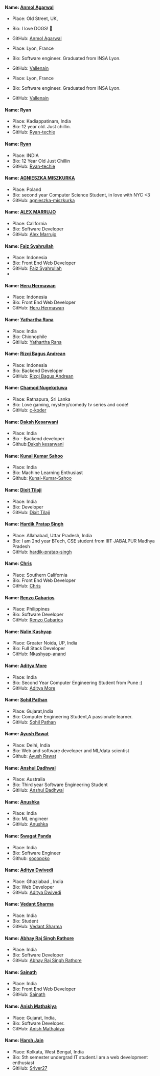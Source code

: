 #### Name: [Anmol Agarwal](https://github.com/fineanmol)

- Place: Old Street, UK,
- Bio: I love DOGS! :dog:
- GitHub: [Anmol Agarwal](https://github.com/fineanmol)



- Place: Lyon, France
- Bio: Software engineer. Graduated from INSA Lyon.
- GitHub: [Vallenain](https://github.com/Vallenain)

- Place: Lyon, France
- Bio: Software engineer. Graduated from INSA Lyon.
- GitHub: [Vallenain](https://github.com/Vallenain)

 
#### Name: Ryan
 - Place: Kadiappatinam, India
 - Bio: 12 year old. Just chillin.
 - GitHub: [Ryan-techie](https://github.com/Ryan-techie)

#### Name: [Ryan](https://github.com/Ryan-techie)
- Place: INDIA
- Bio: 12 Year Old Just Chillin
- GitHub: [Ryan-techie](https://github.com/Ryan-techie)



#### Name: [AGNIESZKA MISZKURKA](https://github.com/agnieszka-miszkurka)

- Place: Poland
- Bio: second year Computer Science Student, in love with NYC <3
- GitHub: [agnieszka-miszkurka](https://github.com/agnieszka-miszkurka)

#### Name: [ALEX MARRUJO](https://github.com/marrujoalex)

- Place: California
- Bio: Software Developer
- GitHub: [Alex Marrujo](https://github.com/marrujoalex)

#### Name: [Faiz Syahrullah](https://github.com/bersekerblade)

- Place: Indonesia
- Bio: Front End Web Developer
- GitHub: [Faiz Syahrullah](https://github.com/bersekerblade)
- 
#### Name: [Heru Hermawan](https://github.com/iamheru)
- Place: Indonesia
- Bio: Front End Web Developer
- GitHub: [Heru Hermawan](https://github.com/iamheru)

#### Name: [Yathartha Rana](https://github.com/yathartha_rana)
- Place: India
- Bio: Chionophile
- GitHub: [Yathartha Rana](https://github.com/yathartha_rana)

#### Name: [Rizqi Bagus Andrean](https://github.com/bagusok)
- Place: Indonesia
- Bio: Backend Developer
- GitHub: [Rizqi Bagus Andrean](https://github.com/bagusok)

#### Name: [Chamod Nugekotuwa](https://github.com/c-koder)
- Place: Ratnapura, Sri Lanka
- Bio: Love gaming, mystery/comedy tv series and code!
- GitHub: [c-koder](https://github.com/c-koder)

#### Name: [Daksh Kesarwani](https://github.com/InnocentDaksh63)
- Place: India
- Bio - Backend developer
- Github:[Daksh kesarwani](https://github.com/InnocentDaksh63)

#### Name: [Kunal Kumar Sahoo](https://github.com/Kunal-Kumar-Sahoo)
- Place: India
- Bio: Machine Learning Enthusiast
- Github: [Kunal-Kumar-Sahoo](https://github.com/Kunal-Kumar-Sahoo)

#### Name: [Dixit Tilaji](https://github.com/dixitt5)
- Place: India
- Bio: Developer
- GitHub: [Dixit Tilaji](https://github.com/dixitt5)

#### Name: [Hardik Pratap Singh](https://github.com/hardik-pratap-singh)
- Place: Allahabad, Uttar Pradesh, India
- Bio: I am 2nd year BTech, CSE student from IIIT JABALPUR Madhya Pradesh
- GitHub: [hardik-pratap-singh](https://github.com/hardik-pratap-singh)

#### Name: [Chris](https://github.com/ChrisVo)
- Place: Southern California
- Bio: Front End Web Developer
- GitHub: [Chris](https://github.com/Chrisvo)

#### Name: [Renzo Cabarios](https://github.com/renzocabarios)
- Place: Philippines
- Bio: Software Developer
- GitHub: [Renzo Cabarios](https://github.com/renzocabarios)



#### Name: [Nalin Kashyap](https://github.com/Nkashyap-anand)

- Place: Greater Noida, UP, India
- Bio: Full Stack Developer
- GitHub: [Nkashyap-anand](https://github.com/Nkashyap-anand)

#### Name: [Aditya More](https://github.com/AdityaMore7000/)
- Place: India
- Bio: Second Year Computer Engineering Student from Pune :)
- GitHub: [Aditya More](https://github.com/AdityaMore7000/)


#### Name: [Sohil Pathan](https://github.com/SohilP25)
- Place: Gujarat,India
- Bio: Computer Engineering Student,A passionate learner.
- GitHub: [Sohil Pathan](https://github.com/SohilP25)


#### Name: [Ayush Rawat](https://github.com/Ayushrawat-cmd)
- Place: Delhi, India
- Bio: Web and software developer and ML/data scientist
- Github: [Ayush Rawat](https://github.com/Ayushrawat-cmd)


#### Name: [Anshul Dadhwal](https://github.com/AnshulDadhwal)
- Place: Australia
- Bio: Third year Software Engineering Student
- GitHub: [Anshul Dadhwal](https://github.com/AnshulDadhwal)

#### Name: [Anushka](https://github.com/Anushka298)
- Place: India
- Bio: ML engineer
- GitHub: [Anushka](https://github.com/Anushka298)


#### Name: [Swagat Panda](https://github.com/socopoko)
- Place: India
- Bio: Software Engineer 
- Github: [socopoko](https://github.com/socopoko)

#### Name: [Aditya Dwivedi](https://github.com/Lonewolf0502)
- Place: Ghaziabad , India
- Bio: Web Developer
- GitHub: [Aditya Dwivedi](https://github.com/Lonewolf0502)

#### Name: [Vedant Sharma](https://github.com/Eatbullets)
- Place: India
- Bio: Student
- GitHub: [Vedant Sharma](https://github.com/Eatbullets)

#### Name: [Abhay Raj Singh Rathore](https://github.com/srabhayraj)
- Place: India
- Bio: Software Developer
- GitHub: [Abhay Raj Singh Rathore](https://github.com/srabhayraj)


#### Name: [Sainath](https://github.com/sainathd07)

- Place: India
- Bio: Front End Web Developer
- GitHub: [Sainath](https://github.com/sainathd07)

#### Name: [Anish Mathakiya](https://github.com/iam-anish)
- Place: Gujarat, India,
- Bio: Software Developer.
- GitHub: [Anish Mathakiya](https://github.com/iam-anish)


#### Name: [Harsh Jain](https://github.com/Sriver27)
- Place: Kolkata, West Bengal, India
- Bio: 5th semester undergrad IT student.I am a web development enthusiast
- GitHub: [Sriver27](https://github.com/Sriver27)


